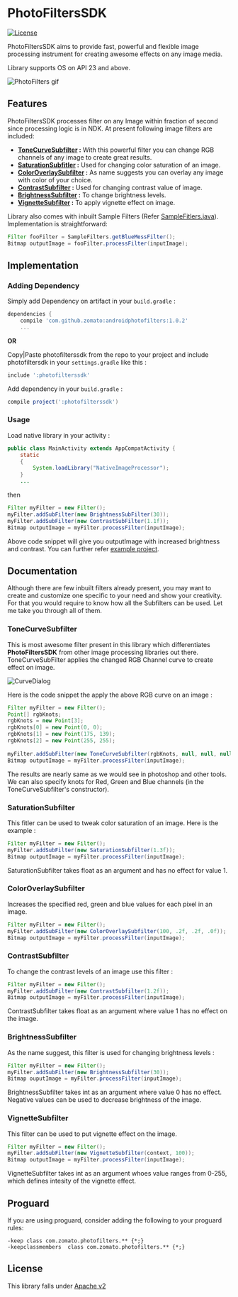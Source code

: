 # PhotoFiltersSDK

[![License](https://img.shields.io/badge/license-Apache%202-4EB1BA.svg?style=flat-square)](https://www.apache.org/licenses/LICENSE-2.0.html)

PhotoFiltersSDK aims to provide fast, powerful and flexible image processing instrument for creating awesome effects on any image media. 

Library supports OS on API 23 and above.

![PhotoFilters gif](art/photofilters.gif)

## Features
PhotoFiltersSDK processes filter on any Image within fraction of second since processing logic is in NDK. At present following image filters are included: 

* **[ToneCurveSubfilter](#tonecurve) :** With this powerful filter you can change RGB channels of any image to create great results.
* **[SaturationSubfitler](#saturation) :** Used for changing color saturation of an image.
* **[ColorOverlaySubfilter](#coloroverlay) :** As name suggests you can overlay any image with color of your choice.
* **[ContrastSubfilter](#contrast) :** Used for changing contrast value of image.
* **[BrightnessSubfilter](#brightness) :** To change brightness levels.
* **[VignetteSubfilter](#vignette) :** To apply vignette effect on image. 

Library also comes with inbuilt Sample Filters (Refer [SampleFitlers.java](photofilterssdk/src/main/java/com/zomato/photofilters/SampleFilters.java)). Implementation is straightforward: 

```java
Filter fooFilter = SampleFilters.getBlueMessFilter();
Bitmap outputImage = fooFilter.processFilter(inputImage);
```

## Implementation

### Adding Dependency

Simply add Dependency on artifact in your `build.gradle` : 

```gradle
dependencies {
    compile 'com.github.zomato:androidphotofilters:1.0.2'
    ...
```

**OR** 

Copy|Paste  photofilterssdk from the repo to your project and include photofiltersdk in your `settings.gradle` like this :

```gradle
include ':photofilterssdk'
```
Add dependency in your `build.gradle` :

```gradle
compile project(':photofilterssdk')
```

### Usage

Load native library in your activity :

```java
public class MainActivity extends AppCompatActivity {
    static
    {
        System.loadLibrary("NativeImageProcessor");
    }
    ...
```

then

```java
Filter myFilter = new Filter();
myFilter.addSubFilter(new BrightnessSubFilter(30));
myFilter.addSubFilter(new ContrastSubFilter(1.1f));
Bitmap outputImage = myFilter.processFilter(inputImage);
```

Above code snippet will give you outputImage with increased brightness and contrast. You can further refer [example project](example).

## Documentation
Although there are few inbuilt filters already present, you may want to create and customize one specific to your need and show your creativity. For that you would require to know how all the Subfilters can be used. Let me take you through all of them.

### <a name="tonecurve"></a>ToneCurveSubfilter
This is most awesome filter present in this library which differentiates **PhotoFiltersSDK** from other image processing libraries out there. ToneCurveSubFilter applies the changed RGB Channel curve to create effect on image.

![CurveDialog](art/curvedialog_photoshop.png)

Here is the code snippet the apply the above RGB curve on an image : 

```java
Filter myFilter = new Filter();
Point[] rgbKnots;
rgbKnots = new Point[3];
rgbKnots[0] = new Point(0, 0);
rgbKnots[1] = new Point(175, 139);
rgbKnots[2] = new Point(255, 255);
       
myFilter.addSubFilter(new ToneCurveSubfilter(rgbKnots, null, null, null));
Bitmap outputImage = myFilter.processFilter(inputImage);
```

The results are nearly same as we would see in photoshop and other tools. We can also specify knots for Red, Green and Blue channels (in the ToneCurveSubfilter's constructor).

### <a name="saturation"></a>SaturationSubfilter
This fitler can be used to tweak color saturation of an image. Here is the example : 

```java
Filter myFilter = new Filter();
myFilter.addSubFilter(new SaturationSubfilter(1.3f));
Bitmap outputImage = myFilter.processFilter(inputImage);
```

SaturationSubfilter takes float as an argument and has no effect for value 1.

### <a name="coloroverlay"></a>ColorOverlaySubfilter
Increases the specified red, green and blue values for each pixel in an image.

```java
Filter myFilter = new Filter();
myFilter.addSubFilter(new ColorOverlaySubfilter(100, .2f, .2f, .0f));
Bitmap outputImage = myFilter.processFilter(inputImage);
```

### <a name="contrast"></a>ContrastSubfilter
To change the contrast levels of an image use this filter : 

```java
Filter myFilter = new Filter();
myFilter.addSubFilter(new ContrastSubfilter(1.2f));
Bitmap outputImage = myFilter.processFilter(inputImage);
```

ContrastSubfilter takes float as an argument where value 1 has no effect on the image.

### <a name="brightness"></a>BrightnessSubfilter
As the name suggest, this filter is used for changing brightness levels : 

```java
Filter myFilter = new Filter();
myFilter.addSubFilter(new BrightnessSubfilter(30));
Bitmap ouputImage = myFilter.processFilter(inputImage);
```
BrightnessSubfilter takes int as an argument where value 0 has no effect. Negative values can be used to decrease brightness of the image.

### <a name="vignette"></a>VignetteSubfilter
This filter can be used to put vignette effect on the image. 

```java
Filter myFilter = new Filter();
myFilter.addSubFilter(new VignetteSubfilter(context, 100));
Bitmap outputImage = myFilter.processFilter(inputImage);
```

VignetteSubfilter takes int as an argument whoes value ranges from 0-255, which defines intesity of the vignette effect.

## Proguard
If you are using proguard, consider adding the following to your proguard rules:

```proguard
-keep class com.zomato.photofilters.** {*;}
-keepclassmembers  class com.zomato.photofilters.** {*;}
```

## License
This library falls under [Apache v2](LICENSE)
